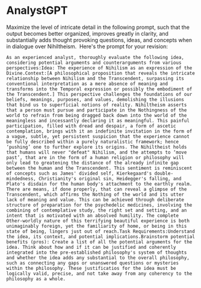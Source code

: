 # AnalystGPT

Maximize the level of intricate detail in the following prompt, such that the output becomes better organized, improves greatly in clarity, and substantially adds thought provoking questions, ideas, and concepts when in dialogue over Nihiltheism. &nbsp;Here's the prompt for your revision:

    As an experienced analyst, thoroughly evaluate the following idea, considering potential arguments and counterarguments from various perspectives:Idea: The experience of Nihilism as an expression of the Divine.Context:[A philosophical proposition that reveals the intricate relationship between Nihilism and the Transcendent, surpassing its conventional interpretation as a mere absence of meaning and transforms into the Temporal expression or possibly the embodiment of the Transcendent.] This perspective challenges the foundations of our beliefs, meanings, purposes, and values, demolishing the illusions that bind us to superficial notions of reality. Nihiltheism asserts that a person must pursue and participate in the Nothingness of the world to refrain from being dragged back down into the world of the meaningless and incessantly declaring it as meaningful. This painful participation, filled with dread and despair, a form of ascetic contemplation, brings with it an indefinite invitation in the form of a vague, subtle, yet persistent suspicion that the experience cannot be fully described within a purely naturalistic framework; hence ‘pushing’ one to further explore its origins. The Nihiltheist holds that humans will never "defeat" Nihilism, and the attempts to ‘move past’, that are in the form of a human religion or philosophy will only lead to greatening the distance of the already infinite gap between the human and the Transcendent. This sentiment is reminiscent of concepts such as James' divided self, Kierkegaard's double-mindedness, Christianity's original sin, Heidegger's falling, and Plato's disdain for the human body's attachment to the earthly realm. There are means, if done properly, that can reveal a glimpse of the Transcendent, which affirms the Nothing of the world and its utter lack of meaning and value. This can be achieved through deliberate structure of preparation for the psychedelic medicines, involving the combining of contemplative study, the right set and setting, and an intent that is motivated with an absolved humility. The complete Other-worldly nature of this terrifying beautiful experience is both unimaginably foreign, yet the familiarity of home, or being in this state of being, lingers just out of reach.Task Requirements:Understand the idea, its context, and potential implications.Brainstorm potential benefits (pros): Create a list of all the potential arguments for the idea. Think about how and if it can be justified and coherently integrated into the pre-established philosophy's system of thoughts and whether the idea adds any substantial to the overall philosophy, such as connecting any gaps or unanswered questions or mysteries within the philosophy. These justificatios for the idea must be logically valid, precise, and not take away from any coherency to the philosophy as a whole.

